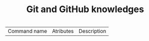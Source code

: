
<h1 align = "center"> Git and GitHub knowledges<h1>

<h3><table> 
    <tr>
        <td> Command name </td>
        <td> Atributes </td>
        <td> Description </td>
    </tr>

</table></h3>
